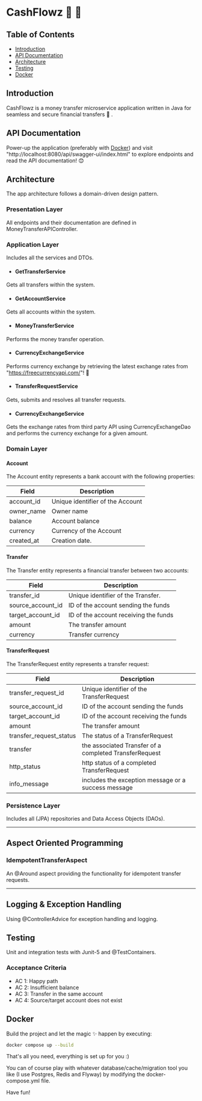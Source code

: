 # CashFlowz 💸 💸

## Table of Contents

- [Introduction](#introduction)
- [API Documentation](#API-Documentation)
- [Architecture](#architecture)
- [Testing](#testing)
- [Docker](#docker)

## Introduction

CashFlowz is a money transfer microservice application written in Java for seamless and secure financial transfers 💸 .

## API Documentation

Power-up the application (preferably with [Docker](#docker)) and
visit "http://localhost:8080/api/swagger-ui/index.html" to explore endpoints and  read the API documentation! 😊

## Architecture
The app architecture follows a domain-driven design pattern.

### Presentation Layer

All endpoints and their documentation are defined in MoneyTransferAPIController.

### Application Layer
Includes all the services and DTOs.

- #### GetTransferService

Gets all transfers within the system.

- #### GetAccountService

Gets all accounts within the system.

- #### MoneyTransferService

Performs the money transfer operation.

- #### CurrencyExchangeService

Performs currency exchange by retrieving the latest exchange rates from "https://freecurrencyapi.com/"! 💱

- #### TransferRequestService

Gets, submits and resolves all transfer requests.

- #### CurrencyExchangeService
Gets the exchange rates from third party API using CurrencyExchangeDao and performs the currency exchange for a given amount.

### Domain Layer

#### Account

The Account entity represents a bank account with the following properties:

| Field      | Description                      |      
|------------|----------------------------------|      
| account_id | Unique identifier of the Account |      
| owner_name | Owner name                       |      
| balance    | Account balance                  |     
| currency   | Currency of the Account          |                   
| created_at | Creation date.                   |      

#### Transfer

The Transfer entity represents a financial transfer between two accounts:

| Field             | Description                           |         
|-------------------|---------------------------------------|         
| transfer_id       | Unique identifier of the Transfer.    |         
| source_account_id | ID of the account sending the funds   |         
| target_account_id | ID of the account receiving the funds |        
| amount            | The transfer amount                   |         
| currency          | Transfer currency                     |         

#### TransferRequest

The TransferRequest entity represents a transfer request:

| Field                   | Description                                            | 
|-------------------------|--------------------------------------------------------| 
| transfer_request_id     | Unique identifier of the TransferRequest               | 
| source_account_id       | ID of the account sending the funds                    | 
| target_account_id       | ID of the account receiving the funds                  | 
| amount                  | The transfer amount                                    | 
| transfer_request_status | The status of a TransferRequest                        |
| transfer                | the associated Transfer of a completed TransferRequest | 
| http_status             | http status of a completed TransferRequest             | 
| info_message            | includes the exception message or a success message    | 

### Persistence Layer
Includes all (JPA) repositories and Data Access Objects (DAOs).
_______________________________________

## Aspect Oriented Programming

### IdempotentTransferAspect

An @Around aspect providing the functionality for idempotent transfer requests.
______________________________

## Logging & Exception Handling

Using @ControllerAdvice for exception handling and logging.

## Testing
Unit and integration tests with Junit-5 and @TestContainers.

### Acceptance Criteria

- AC 1: Happy path
- AC 2: Insufficient balance
- AC 3: Transfer in the same account
- AC 4: Source/target account does not exist

## Docker

Build the project and let the magic ✨ happen by executing:

````bash
docker compose up --build
````

That's all you need, everything is set up for you :)

You can of course play with whatever database/cache/migration tool you like (I use Postgres, Redis and Flyway) by
modifying the docker-compose.yml file.

Have fun! 
